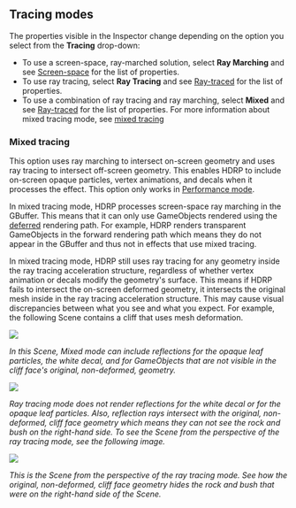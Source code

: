 ## Tracing modes

The properties visible in the Inspector change depending on the option you select from the **Tracing** drop-down:

- To use a screen-space, ray-marched solution, select **Ray Marching** and see [Screen-space](#screen-space) for the list of properties.
- To use ray tracing, select **Ray Tracing** and see [Ray-traced](#ray-traced) for the list of properties.
- To use a combination of ray tracing and ray marching, select **Mixed** and see [Ray-traced](#ray-traced) for the list of properties. For more information about mixed tracing mode, see [mixed tracing](#mixed-tracing)

### Mixed tracing

This option uses ray marching to intersect on-screen geometry and uses ray tracing to intersect off-screen geometry. This enables HDRP to include on-screen opaque particles, vertex animations, and decals when it processes the effect. This option only works in [Performance mode](../Ray-Tracing-Getting-Started.md#ray-tracing-mode).

In mixed tracing mode, HDRP processes screen-space ray marching in the GBuffer. This means that it can only use GameObjects rendered using the [deferred](../Forward-And-Deferred-Rendering.md) rendering path. For example, HDRP renders transparent GameObjects in the forward rendering path which means they do not appear in the GBuffer and thus not in effects that use mixed tracing.

In mixed tracing mode, HDRP still uses ray tracing for any geometry inside the ray tracing acceleration structure, regardless of whether vertex animation or decals modify the geometry's surface. This means if HDRP fails to intersect the on-screen deformed geometry, it intersects the original mesh inside in the ray tracing acceleration structure. This may cause visual discrepancies between what you see and what you expect. For example, the following Scene contains a cliff that uses mesh deformation.

![](../Images/mixed-tracing-mixed.png)

*In this Scene, Mixed mode can include reflections for the opaque leaf particles, the white decal, and for GameObjects that are not visible in the cliff face's original, non-deformed, geometry.*

![](../Images/mixed-tracing-ray-traced.png)

*Ray tracing mode does not render reflections for the white decal or for the opaque leaf particles. Also, reflection rays intersect with the original, non-deformed, cliff face geometry which means they can not see the rock and bush on the right-hand side. To see the Scene from the perspective of the ray tracing mode, see the following image.*

![](../Images/mixed-tracing-ray-traced-no-deform.png)

*This is the Scene from the perspective of the ray tracing mode. See how the original, non-deformed, cliff face geometry hides the rock and bush that were on the right-hand side of the Scene.*
